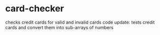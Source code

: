 # card-checker
checks credit cards for valid and invalid cards
code update: tests credit cards and convert them into sub-arrays of numbers